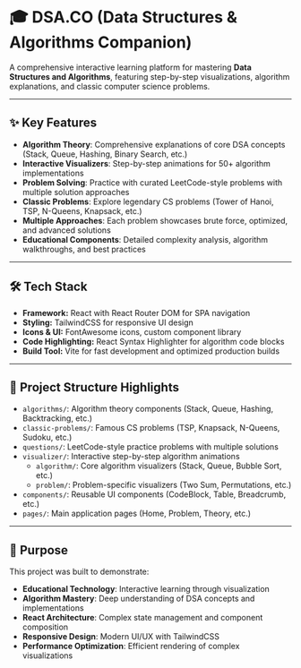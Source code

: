 # 🎓 DSA.CO (Data Structures & Algorithms Companion)

A comprehensive interactive learning platform for mastering **Data Structures and Algorithms**, featuring step-by-step visualizations, algorithm explanations, and classic computer science problems.

---

## ✨ Key Features
- **Algorithm Theory**: Comprehensive explanations of core DSA concepts (Stack, Queue, Hashing, Binary Search, etc.)
- **Interactive Visualizers**: Step-by-step animations for 50+ algorithm implementations
- **Problem Solving**: Practice with curated LeetCode-style problems with multiple solution approaches
- **Classic Problems**: Explore legendary CS problems (Tower of Hanoi, TSP, N-Queens, Knapsack, etc.)
- **Multiple Approaches**: Each problem showcases brute force, optimized, and advanced solutions
- **Educational Components**: Detailed complexity analysis, algorithm walkthroughs, and best practices

---

## 🛠️ Tech Stack
- **Framework:** React with React Router DOM for SPA navigation
- **Styling:** TailwindCSS for responsive UI design
- **Icons & UI:** FontAwesome icons, custom component library
- **Code Highlighting:** React Syntax Highlighter for algorithm code blocks
- **Build Tool:** Vite for fast development and optimized production builds

---

## 📁 Project Structure Highlights
- `algorithms/`: Algorithm theory components (Stack, Queue, Hashing, Backtracking, etc.)
- `classic-problems/`: Famous CS problems (TSP, Knapsack, N-Queens, Sudoku, etc.)  
- `questions/`: LeetCode-style practice problems with multiple solutions
- `visualizer/`: Interactive step-by-step algorithm animations
  - `algorithm/`: Core algorithm visualizers (Stack, Queue, Bubble Sort, etc.)
  - `problem/`: Problem-specific visualizers (Two Sum, Permutations, etc.)
- `components/`: Reusable UI components (CodeBlock, Table, Breadcrumb, etc.)
- `pages/`: Main application pages (Home, Problem, Theory, etc.)

---

## 🎯 Purpose
This project was built to demonstrate:
- **Educational Technology**: Interactive learning through visualization
- **Algorithm Mastery**: Deep understanding of DSA concepts and implementations  
- **React Architecture**: Complex state management and component composition
- **Responsive Design**: Modern UI/UX with TailwindCSS
- **Performance Optimization**: Efficient rendering of complex visualizations
